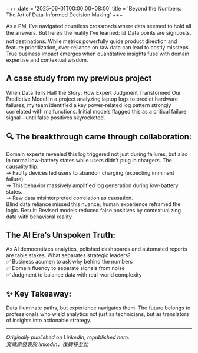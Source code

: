 +++
date = '2025-06-01T00:00:00+08:00'
title = 'Beyond the Numbers: The Art of Data-Informed Decision Making'
+++

As a PM, I’ve navigated countless crossroads where data seemed to hold all the answers. But here’s the reality I’ve learned:
📊 Data points are signposts, not destinations.
While metrics powerfully guide product direction and feature prioritization, over-reliance on raw data can lead to costly missteps. True business impact emerges when quantitative insights fuse with domain expertise and contextual wisdom.

## A case study from my previous project
When Data Tells Half the Story: How Expert Judgment Transformed Our Predictive Model 
In a project analyzing laptop logs to predict hardware failures, my team identified a key power-related log pattern strongly correlated with malfunctions. Initial models flagged this as a critical failure signal—until false positives skyrocketed.

## 🔍 The breakthrough came through collaboration:
Domain experts revealed this log triggered not just during failures, but also in normal low-battery states while users didn’t plug in chargers.
The causality flip:<br>
→ Faulty devices led users to abandon charging (expecting imminent failure).<br>
→ This behavior massively amplified log generation during low-battery states.<br>
→ Raw data misinterpreted correlation as causation. <br>
Blind data reliance missed this nuance; human experience reframed the logic.
Result: Revised models reduced false positives by contextualizing data with behavioral reality.

## The AI Era’s Unspoken Truth:
As AI democratizes analytics, polished dashboards and automated reports are table stakes. What separates strategic leaders?<br>
✅ Business acumen to ask why behind the numbers<br>
✅ Domain fluency to separate signals from noise<br>
✅ Judgment to balance data with real-world complexity

## ✨ Key Takeaway:
Data illuminate paths, but experience navigates them. The future belongs to professionals who wield analytics not just as technicians, but as translators of insights into actionable strategy.

---
*Originally published on LinkedIn; republished here.* <br>
*文章原發表於 linkedin，後轉移至此*
